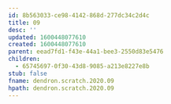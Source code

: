 ```yaml
---
id: 8b563033-ce98-4142-868d-277dc34c2d4c
title: 09
desc: ''
updated: 1600448077610
created: 1600448077610
parent: eead7fd1-f43e-44a1-bee3-2550d83e5476
children:
  - 65745697-0f30-43d8-9085-a213e8227e8b
stub: false
fname: dendron.scratch.2020.09
hpath: dendron.scratch.2020.09
---
```



